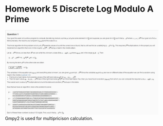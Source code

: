 Homework 5 Discrete Log Modulo A Prime
===
![](https://github.com/bailan0506/Cryptography-I/blob/master/hw5_Discrete_Log_Modulo/Question.jpg?raw=true)
Gmpy2 is used for multipricison calculation. 
